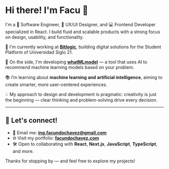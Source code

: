 # Hi there! I'm Facu 👋

I'm a 🧠 Software Engineer, 🎨 UX/UI Designer, and 💻 Frontend Developer specialized in React. I build fluid and scalable products with a strong focus on design, usability, and functionality.

🚀 I'm currently working at **[Bitlogic](https://www.bitlogic.io/)**, building digital solutions for the Student Platform of Universidad Siglo 21.

🧪 On the side, I'm developing **[whatMLmodel](https://whatmlmodel.vercel.app/)** — a tool that uses AI to recommend machine learning models based on your problem.

📚 I’m learning about **machine learning and artificial intelligence**, aiming to create smarter, more user-centered experiences.

💡 My approach to design and development is pragmatic: creativity is just the beginning — clear thinking and problem-solving drive every decision.

---

## 🤝 Let's connect!

- 📨 Email me: **ing.facundochavez@gmail.com**
- 🌐 Visit my portfolio: [**facundochavez.com**](https://www.facundochavez.com)
- 🛠️ Open to collaborating with **React**, **Next.js**, **JavaScript**, **TypeScript**, and more.

Thanks for stopping by — and feel free to explore my projects!
